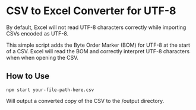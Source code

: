 # CSV to Excel Converter for UTF-8
By default, Excel will not read UTF-8 characters correctly while importing CSVs encoded as UTF-8.

This simple script adds the Byte Order Marker (BOM) for UTF-8 at the start of a CSV. Excel will read the BOM and correctly interpret UTF-8 characters when when opening the CSV.

## How to Use
`npm start your-file-path-here.csv`

Will output a converted copy of the CSV to the /output directory.
